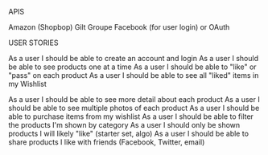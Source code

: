 APIS

Amazon (Shopbop)
Gilt Groupe
Facebook (for user login) or OAuth

USER STORIES

As a user I should be able to create an account and login
As a user I should be able to see products one at a time
As a user I should be able to "like" or "pass" on each product
As a user I should be able to see all "liked" items in my Wishlist

As a user I should be able to see more detail about each product
As a user I should be able to see multiple photos of each product
As a user I should be able to purchase items from my wishlist
As a user I should be able to filter the products I'm shown by category
As a user I should only be shown products I will likely "like" (starter set, algo)
As a user I should be able to share products I like with friends (Facebook, Twitter, email)
